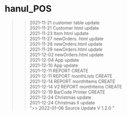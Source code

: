 # hanul_POS 
>> 2021-11-21 customer table update   
>> 2021-11-21 Customer html update  
>> 2021-11-23 Item html update   
>> 2021-11-27 newOrders. html update  
>> 2021-11-28 newOrders.html update  
>> 2021-11-29 newOrders.html update  
>> 2021-12-02 newOrders.html update  
>> 2021-12-04 App update  
>> 2021-12-10 App update   
>> 2021-12-11 REPORT  CREATE  
>> 2021-12-11 REPORT monthLists CREATE  
>> 2021-12-14 REPORT monthItems CREATE  
>> 2021-12-14 V2 REPORT monthItems CREATE   
>> 2021-12-19 BarCode Printer CREATE  
>> 2021-12-24 Christmas update  
>> 2021-12-24 Christmas II update  
">> 2022-01-06  Source Update V 1.2.0 " 
